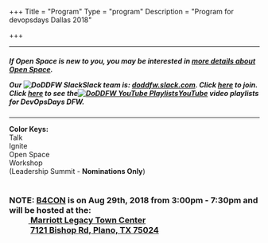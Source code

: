 +++
Title = "Program"
Type = "program"
Description = "Program for devopsdays Dallas 2018"

+++

<div class = "row">
  <div class = "col">
    <hr />
<h5>If Open Space is new to you, you may be interested in <a href="/pages/open-space-format">more details about Open Space</a>.<br>
<p><p>
Our <img alt="DoDDFW Slack" src="/events/2018-dallas/slack.png" style="max-width: 100%;"><strong>Slack</strong> team is:<strong> <a href="https://doddfw.slack.com/">doddfw.slack.com</a></strong>.  Click <strong><a href="https://join.slack.com/t/doddfw/shared_invite/MjI3MzA4NTE2NzI1LTE1MDI4NTUzOTktMTdhYzY1MGZiNQ">here</a></strong> to join.<br>
Click <strong><a href="https://www.youtube.com/c/DevOpsDaysDFW/playlists"> here</a></strong> to see the<a href="https://www.youtube.com/c/DevOpsDaysDFW/playlists"><img alt="DoDDFW YouTube Playlists" src="/events/2018-dallas/youtube.png" style="max-width: 50%;">YouTube</a> video playlists for DevOpsDays DFW.
<!--- Click <strong><a href="https://t.co/am9vlKVVSr">here</a></strong> to see pictures in the DevOpsDays DFW Photo Gallery.---></h5><hr />
  </div>
</div>
<div>
<b>Color Keys:</b>
<div class="col-lg-4 col-md-3 program-element program-talk">Talk</div>
<div class="col-lg-4 col-md-3 program-element program-ignite">Ignite</div>
<div class="col-lg-4 col-md-3 program-element program-open-space">Open Space</div>
<div class="col-lg-4 col-md-3 program-element program-workshop">Workshop<br>(Leadership Summit - <strong>Nominations Only</strong>)</div>
<br />
<h3><b>NOTE:</b> <strong><a href="/events/2018-dallas/b4con/">B4CON</a></strong> is on Aug 29th, 2018 from 3:00pm - 7:30pm and will be hosted at the:<br> 
&nbsp;&nbsp;&nbsp;&nbsp;&nbsp;&nbsp;&nbsp;&nbsp;&nbsp;&nbsp;<a href="https://www.marriott.com/hotels/travel/dalpt-dallas-plano-marriott-at-legacy-town-center/">
<strong>Marriott Legacy Town Center</strong></a><br>
&nbsp;&nbsp;&nbsp;&nbsp;&nbsp;&nbsp;&nbsp;&nbsp;&nbsp;&nbsp;&nbsp;<a href="https://www.google.com/maps/dir/''/Marriott+Legacy+Town+Center/@33.0744937,-96.8922496,12z/data=!4m8!4m7!1m0!1m5!1m1!1s0x864c3cb2e2080053:0x7bc6aecd38eb56ba!2m2!1d-96.8222094!2d33.0745133">7121 Bishop Rd, Plano, TX 75024</a> </h3>
</div>
<p>
